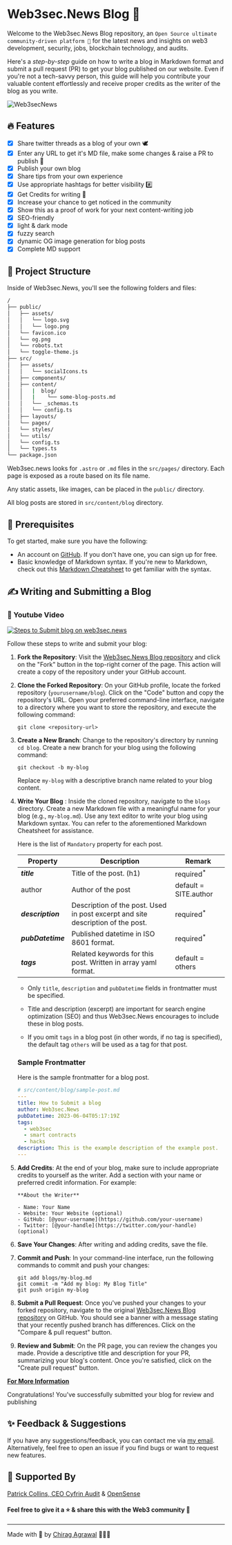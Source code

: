 # Web3sec.News Blog 📄 
Welcome to the Web3sec.News Blog repository, an `Open Source ultimate community-driven platform 📖` for the latest news and insights on web3 development, security, jobs, blockchain technology, and audits. 

Here's a *step-by-step* guide on how to write a blog in Markdown format and submit a pull request (PR) to get your blog published on our website. Even if you're not a tech-savvy person, this guide will help you contribute your valuable content effortlessly and receive proper credits as the writer of the blog as you write.

![Web3secNews](public/og.png)

## 🔥 Features

- [x] Share twitter threads as a blog of your own 🕊️
- [x] Enter any URL to get it's MD file, make some changes & raise a PR to publish 💪
- [x] Publish your own blog
- [x] Share tips from your own experience
- [x] Use appropriate hashtags for better visibility #️⃣
- [x] Get Credits for writing 🫵
- [x] Increase your chance to get noticed in the community
- [x] Show this as a proof of work for your next content-writing job
- [x] SEO-friendly
- [x] light & dark mode
- [x] fuzzy search
- [x] dynamic OG image generation for blog posts
- [x] Complete MD support

## 🚀 Project Structure
Inside of Web3sec.News, you'll see the following folders and files:

```bash
/
├── public/
│   ├── assets/
│   │   └── logo.svg
│   │   └── logo.png
│   └── favicon.ico
│   └── og.png
│   └── robots.txt
│   └── toggle-theme.js
├── src/
│   ├── assets/
│   │   └── socialIcons.ts
│   ├── components/
│   ├── content/
│   │   |  blog/
│   │   |    └── some-blog-posts.md
│   │   └── _schemas.ts
│   │   └── config.ts
│   ├── layouts/
│   └── pages/
│   └── styles/
│   └── utils/
│   └── config.ts
│   └── types.ts
└── package.json
```

Web3sec.news looks for `.astro` or `.md` files in the `src/pages/` directory. Each page is exposed as a route based on its file name.

Any static assets, like images, can be placed in the `public/` directory.

All blog posts are stored in `src/content/blog` directory.

## 🔎 Prerequisites
To get started, make sure you have the following:

- An account on [GitHub](https://github.com/). If you don't have one, you can sign up for free.
- Basic knowledge of Markdown syntax. If you're new to Markdown, check out this [Markdown Cheatsheet](https://www.markdownguide.org/cheat-sheet/) to get familiar with the syntax.

## ✍️ Writing and Submitting a Blog

### 🎥 Youtube Video
[![Steps to Submit blog on web3sec.news](https://img.youtube.com/vi/8LUK2WNd4xA/0.jpg)](https://www.youtube.com/watch?v=8LUK2WNd4xA)

Follow these steps to write and submit your blog:

1. **Fork the Repository**: Visit the [Web3sec.News Blog repository](https://github.com/Web3secNews/blog/) and click on the "Fork" button in the top-right corner of the page. This action will create a copy of the repository under your GitHub account.

2. **Clone the Forked Repository**: On your GitHub profile, locate the forked repository (`yourusername/blog`). Click on the "Code" button and copy the repository's URL. Open your preferred command-line interface, navigate to a directory where you want to store the repository, and execute the following command:
   ```
   git clone <repository-url>
   ```

3. **Create a New Branch**: Change to the repository's directory by running `cd blog`. Create a new branch for your blog using the following command:
   ```
   git checkout -b my-blog
   ```
   Replace `my-blog` with a descriptive branch name related to your blog content.

4. **Write Your Blog** : Inside the cloned repository, navigate to the `blogs` directory. Create a new Markdown file with a meaningful name for your blog (e.g., `my-blog.md`). Use any text editor to write your blog using Markdown syntax. You can refer to the aforementioned Markdown Cheatsheet for assistance.

   Here is the list of `Mandatory` property for each post.

   | Property          | Description                                                                     | Remark                                        |
   | ----------------- | ------------------------------------------------------------------------------- | --------------------------------------------- |
   | **_title_**       | Title of the post. (h1)                                                         | required<sup>\*</sup>                         |
   | author	           |  Author of the post                                                             |  default = SITE.author  |
   | **_description_** | Description of the post. Used in post excerpt and site description of the post. | required<sup>\*</sup>                         |
   | **_pubDatetime_** | Published datetime in ISO 8601 format.                                          | required<sup>\*</sup>                         |
   | **_tags_**        | Related keywords for this post. Written in array yaml format.                   | default = others                              |

   - Only `title`, `description` and `pubDatetime` fields in frontmatter must be specified.

   - Title and description (excerpt) are important for search engine optimization (SEO) and thus Web3sec.News encourages to include these in blog posts.

   - If you omit `tags` in a blog post (in other words, if no tag is specified), the default tag `others` will be used as a tag for that post.

   ### Sample Frontmatter

   Here is the sample frontmatter for a blog post.

   ```yaml
   # src/content/blog/sample-post.md
   ---
   title: How to Submit a blog
   author: Web3sec.News
   pubDatetime: 2023-06-04T05:17:19Z
   tags:
     - web3sec
     - smart contracts
     - hacks
   description: This is the example description of the example post.
   ---
   ```

5. **Add Credits**: At the end of your blog, make sure to include appropriate credits to yourself as the writer. Add a section with your name or preferred credit information. For example:
   ```
   **About the Writer**
   
   - Name: Your Name
   - Website: Your Website (optional)
   - GitHub: [@your-username](https://github.com/your-username)
   - Twitter: [@your-handle](https://twitter.com/your-handle) (optional)
   ```

6. **Save Your Changes**: After writing and adding credits, save the file.

7. **Commit and Push**: In your command-line interface, run the following commands to commit and push your changes:
   ```
   git add blogs/my-blog.md
   git commit -m "Add my blog: My Blog Title"
   git push origin my-blog
   ```

8. **Submit a Pull Request**: Once you've pushed your changes to your forked repository, navigate to the original [Web3sec.News Blog repository](https://github.com/Web3secNews/blog/) on GitHub. You should see a banner with a message stating that your recently pushed branch has differences. Click on the "Compare & pull request" button.

9. **Review and Submit**: On the PR page, you can review the changes you made. Provide a descriptive title and description for your PR, summarizing your blog's content. Once you're satisfied, click on the "Create pull request" button.

**[For More Information](https://blog.web3sec.news/posts/how-to-submit-blog/)**

Congratulations! You've successfully submitted your blog for review and publishing

## ✨ Feedback & Suggestions
If you have any suggestions/feedback, you can contact me via [my email](mailto:chirag@web3sec.news). Alternatively, feel free to open an issue if you find bugs or want to request new features.

## 🤝 Supported By
[Patrick Collins, CEO Cyfrin Audit](https://www.cyfrin.io/) & [OpenSense](https://www.opensense.pw/)

#### Feel free to give it a ⭐ & share this with the Web3 community 🥳

---

Made with 🤍 by [Chirag Agrawal](https://twitter.com/__Raiders) 👨🏻‍💻
